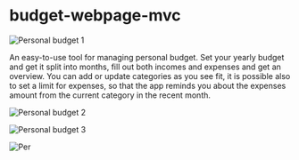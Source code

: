 # budget-webpage-mvc

![Personal budget 1](https://user-images.githubusercontent.com/75435412/130263981-bff66b93-ce89-43e3-a297-b8a01febae66.JPG)

An easy-to-use tool for managing personal budget. Set your yearly budget and get it split into months, fill out both incomes and expenses and get an overview. You can add or update categories as you see fit, it is possible also to set a limit for expenses, so that the app reminds you about the expenses amount from the current category in the recent month.

![Personal budget 2](https://user-images.githubusercontent.com/75435412/130264002-5b809a0b-e56f-4d43-a878-ddf373e23a32.JPG)

![Personal budget 3](https://user-images.githubusercontent.com/75435412/130264008-591d6cf2-1353-44f5-b868-bcf290914c29.JPG)

![Per](https://user-images.githubusercontent.com/75435412/130264017-cefec989-63b2-4209-be8c-a442baf08231.JPG)

